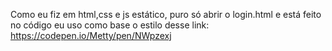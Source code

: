 Como eu fiz em html,css e js estático, puro só abrir o login.html e está feito no código eu uso como base o estilo desse link: https://codepen.io/Metty/pen/NWpzexj 
